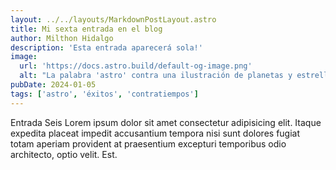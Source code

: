 ```yaml
---
layout: ../../layouts/MarkdownPostLayout.astro
title: Mi sexta entrada en el blog
author: Milthon Hidalgo
description: 'Esta entrada aparecerá sola!'
image:
  url: 'https://docs.astro.build/default-og-image.png'
  alt: "La palabra 'astro' contra una ilustración de planetas y estrellas."
pubDate: 2024-01-05
tags: ['astro', 'éxitos', 'contratiempos']
---
```


Entrada Seis Lorem ipsum dolor sit amet consectetur adipisicing elit. Itaque expedita placeat impedit accusantium tempora nisi sunt dolores fugiat totam aperiam provident at praesentium excepturi temporibus odio architecto, optio velit. Est.
